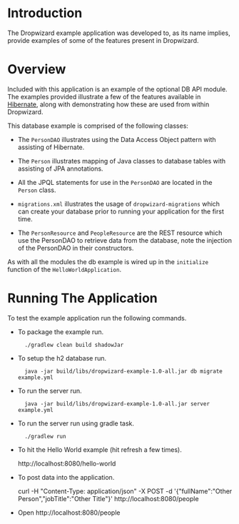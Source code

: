 # Introduction

The Dropwizard example application was developed to, as its name implies, 
provide examples of some of the features present in Dropwizard.

# Overview

Included with this application is an example of the optional DB API module. The examples provided illustrate a few of the features available in [Hibernate](http://hibernate.org/), 
along with demonstrating how these are used from within Dropwizard.

This database example is comprised of the following classes:

* The `PersonDAO` illustrates using the Data Access Object pattern with assisting of Hibernate.

* The `Person` illustrates mapping of Java classes to database tables with assisting of JPA annotations.

* All the JPQL statements for use in the `PersonDAO` are located in the `Person` class.

* `migrations.xml` illustrates the usage of `dropwizard-migrations` which can create your database prior to running
your application for the first time.

* The `PersonResource` and `PeopleResource` are the REST resource which use the PersonDAO to retrieve data from the database, note the injection
of the PersonDAO in their constructors.

As with all the modules the db example is wired up in the `initialize` function of the `HelloWorldApplication`.

# Running The Application

To test the example application run the following commands.

* To package the example run.

        ./gradlew clean build shadowJar

* To setup the h2 database run.

        java -jar build/libs/dropwizard-example-1.0-all.jar db migrate example.yml

* To run the server run.

        java -jar build/libs/dropwizard-example-1.0-all.jar server example.yml

* To run the server run using gradle task.

        ./gradlew run

* To hit the Hello World example (hit refresh a few times).

	http://localhost:8080/hello-world

* To post data into the application.

	curl -H "Content-Type: application/json" -X POST -d '{"fullName":"Other Person","jobTitle":"Other Title"}' http://localhost:8080/people
	
* Open http://localhost:8080/people
